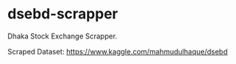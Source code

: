 # dsebd-scrapper

Dhaka Stock Exchange Scrapper. 

Scraped Dataset: https://www.kaggle.com/mahmudulhaque/dsebd

